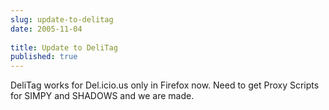 ```yaml
---
slug: update-to-delitag
date: 2005-11-04
 
title: Update to DeliTag
published: true
---
```

DeliTag works for Del.icio.us only in Firefox now.  Need to get Proxy Scripts for SIMPY and SHADOWS and we are made.<p />

